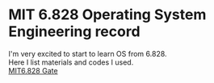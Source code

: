 # MIT 6.828 Operating System Engineering record

I'm very excited to start to learn OS from 6.828.  
Here I list materials and codes I used.  
[MIT6.828 Gate](https://pdos.csail.mit.edu/6.828/2017/schedule.html)


